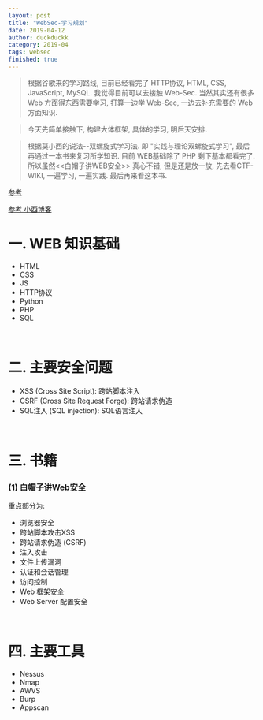```yaml
---
layout: post
title: "WebSec-学习规划"
date: 2019-04-12
author: duckduckk
category: 2019-04
tags: websec
finished: true
---
```



> 根据谷歌来的学习路线, 目前已经看完了 HTTP协议, HTML, CSS, JavaScript, MySQL. 我觉得目前可以去接触 Web-Sec. 当然其实还有很多 Web 方面得东西需要学习, 打算一边学 Web-Sec, 一边去补充需要的 Web 方面知识.


> 今天先简单接触下, 构建大体框架, 具体的学习, 明后天安排.


> 根据莫小西的说法--双螺旋式学习法. 即 "实践与理论双螺旋式学习", 最后再通过一本书来复习所学知识. 目前 WEB基础除了 PHP 剩下基本都看完了. 所以虽然<<白帽子讲WEB安全>> 真心不错, 但是还是放一放, 先去看CTF-WIKI, 一遍学习, 一遍实践. 最后再来看这本书.



[参考](https://alanli7991.github.io/2016/03/02/Web%E5%AE%89%E5%85%A8%E7%9F%A5%E8%AF%86%E5%AD%A6%E4%B9%A0%E5%92%8C%E6%80%BB%E7%BB%93/)

[参考 小西博客](http://momomoxiaoxi.com/2016/10/22/Websecurity/)

# 一. WEB 知识基础
* HTML
* CSS
* JS
* HTTP协议
* Python
* PHP
* SQL

<br />

# 二. 主要安全问题
* XSS (Cross Site Script): 跨站脚本注入
* CSRF (Cross Site Request Forge): 跨站请求伪造
* SQL注入 (SQL injection): SQL语言注入

<br />

# 三. 书籍

### (1) 白帽子讲Web安全
重点部分为:
* 浏览器安全 
* 跨站脚本攻击XSS
* 跨站请求伪造 (CSRF)
* 注入攻击
* 文件上传漏洞
* 认证和会话管理
* 访问控制
* Web 框架安全
* Web Server 配置安全

<br />



# 四. 主要工具
* Nessus
* Nmap
* AWVS
* Burp
* Appscan


